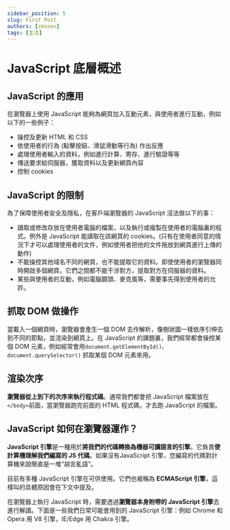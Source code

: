 ```yaml
---
sidebar_position: 5
slug: First Post
authors: [zenzen]
tags: [生活]
---
```


# JavaScript 底層概述

## **JavaScript 的應用**

在瀏覽器上使用 JavaScript 能夠為網頁加入互動元素，與使用者進行互動，例如以下的一些例子：

- 操控及更新 HTML 和 CSS
- 依使用者的行為 (點擊按鈕、滑鼠滑動等行為) 作出反應
- 處理使用者輸入的資料，例如進行計算、寄存、進行驗證等等
- 傳送要求給伺服器，獲取資料以及更新網頁內容
- 控制 cookies

## **JavaScript 的限制**

為了保障使用者安全及隱私，在客戶端瀏覽器的 JavaScript 沒法做以下的事：

- 讀取或修改存放在使用者電腦的檔案，以及執行或複製在使用者的電腦裏的程式。例外是 JavaScript 能讀取在該網頁的 cookies。(只有在使用者同意的情況下才可以處理使用者的文件，例如使用者把他的文件拖放到網頁進行上傳的動作)
- 不能操控其他域名不同的網頁，也不能提取它的資料。即使使用者的瀏覽器同時開啟多個網頁，它們之間都不能干涉對方，提取對方在伺服器的資料。
- 某些與使用者的互動，例如電腦鏡頭、麥克風等，需要事先得到使用者的允許。

## **抓取 DOM 做操作**

當載入一個網頁時，瀏覽器會產生一個 DOM 去作解析，像樹狀圖一樣依序引伸去到不同的節點，並渲染到網頁上。在 JavaScript 的課題裏，我們經常都會操控某個 DOM 元素，例如經常會用`document.getElementById()`、`document.querySelector()` 抓取某個 DOM 元素來用。

## **渲染次序**

**瀏覽器從上到下的次序來執行程式碼**。通常我們都會把 JavaScript 檔案放在`</body>`前面，當瀏覽器跑完前面的 HTML 程式碼，才去跑 JavaScript 的檔案。

## **JavaScript 如何在瀏覽器運作？**

**JavaScript 引擎**是一種用於**將我們的代碼轉換為機器可讀語言的引擎**。它負責**使計算機理解我們編寫的 JS 代碼**。如果沒有JavaScript 引擎，您編寫的代碼對計算機來說簡直是一堆“胡言亂語”。

目前有多種 JavaScript 引擎在可供使用。它們也被稱為 **ECMAScript 引擎**，這樣叫的具體原因會在下文中提及。

在瀏覽器上執行 JavaScript 時，需要透過**瀏覽器本身附帶的 JavaScript 引擎**去進行解讀。下面是一些我們日常可能會用到的 JavaScript 引擎：例如 Chrome 和 Opera 用 V8 引擎，IE/Edge 用 Chakra 引擎。
